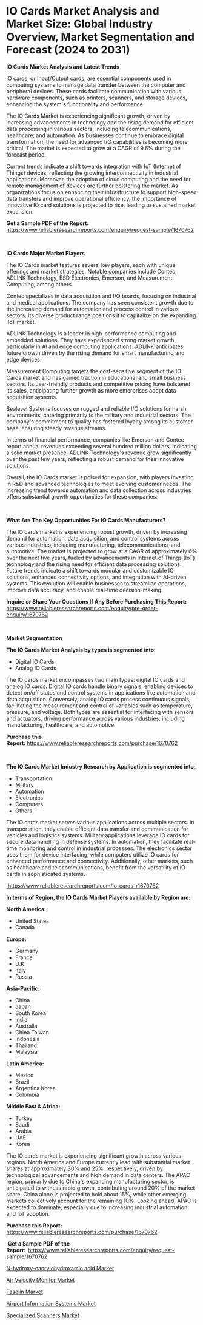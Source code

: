 <p><h1>IO Cards Market Analysis and Market Size: Global Industry Overview, Market Segmentation and Forecast (2024 to 2031)</h1></p><p><strong>IO Cards Market Analysis and Latest Trends</strong></p>
<p><p>IO cards, or Input/Output cards, are essential components used in computing systems to manage data transfer between the computer and peripheral devices. These cards facilitate communication with various hardware components, such as printers, scanners, and storage devices, enhancing the system's functionality and performance.</p><p>The IO Cards Market is experiencing significant growth, driven by increasing advancements in technology and the rising demand for efficient data processing in various sectors, including telecommunications, healthcare, and automation. As businesses continue to embrace digital transformation, the need for advanced I/O capabilities is becoming more critical. The market is expected to grow at a CAGR of 9.6% during the forecast period.</p><p>Current trends indicate a shift towards integration with IoT (Internet of Things) devices, reflecting the growing interconnectivity in industrial applications. Moreover, the adoption of cloud computing and the need for remote management of devices are further bolstering the market. As organizations focus on enhancing their infrastructure to support high-speed data transfers and improve operational efficiency, the importance of innovative IO card solutions is projected to rise, leading to sustained market expansion.</p></p>
<p><strong>Get a Sample PDF of the Report:&nbsp;</strong> <a href="https://www.reliableresearchreports.com/enquiry/request-sample/1670762?utm_campaign=1605&utm_medium=2&utm_source=Github&utm_content=ia&utm_term=13102024&utm_id=io-cards">https://www.reliableresearchreports.com/enquiry/request-sample/1670762</a></p>
<p>&nbsp;</p>
<p><strong>IO Cards Major Market Players</strong></p>
<p><p>The IO Cards market features several key players, each with unique offerings and market strategies. Notable companies include Contec, ADLINK Technology, ESD Electronics, Emerson, and Measurement Computing, among others.</p><p>Contec specializes in data acquisition and I/O boards, focusing on industrial and medical applications. The company has seen consistent growth due to the increasing demand for automation and process control in various sectors. Its diverse product range positions it to capitalize on the expanding IIoT market.</p><p>ADLINK Technology is a leader in high-performance computing and embedded solutions. They have experienced strong market growth, particularly in AI and edge computing applications. ADLINK anticipates future growth driven by the rising demand for smart manufacturing and edge devices.</p><p>Measurement Computing targets the cost-sensitive segment of the IO Cards market and has gained traction in educational and small business sectors. Its user-friendly products and competitive pricing have bolstered its sales, anticipating further growth as more enterprises adopt data acquisition systems.</p><p>Sealevel Systems focuses on rugged and reliable I/O solutions for harsh environments, catering primarily to the military and industrial sectors. The company's commitment to quality has fostered loyalty among its customer base, ensuring steady revenue streams.</p><p>In terms of financial performance, companies like Emerson and Contec report annual revenues exceeding several hundred million dollars, indicating a solid market presence. ADLINK Technology's revenue grew significantly over the past few years, reflecting a robust demand for their innovative solutions.</p><p>Overall, the IO Cards market is poised for expansion, with players investing in R&D and advanced technologies to meet evolving customer needs. The increasing trend towards automation and data collection across industries offers substantial growth opportunities for these companies.</p></p>
<p>&nbsp;</p>
<p><strong>What Are The Key Opportunities For IO Cards Manufacturers?</strong></p>
<p><p>The IO cards market is experiencing robust growth, driven by increasing demand for automation, data acquisition, and control systems across various industries, including manufacturing, telecommunications, and automotive. The market is projected to grow at a CAGR of approximately 6% over the next five years, fueled by advancements in Internet of Things (IoT) technology and the rising need for efficient data processing solutions. Future trends indicate a shift towards modular and customizable IO solutions, enhanced connectivity options, and integration with AI-driven systems. This evolution will enable businesses to streamline operations, improve data accuracy, and enable real-time decision-making.</p></p>
<p><strong>Inquire or Share Your Questions If Any Before Purchasing This Report:</strong> <a href="https://www.reliableresearchreports.com/enquiry/pre-order-enquiry/1670762?utm_campaign=1605&utm_medium=2&utm_source=Github&utm_content=ia&utm_term=13102024&utm_id=io-cards">https://www.reliableresearchreports.com/enquiry/pre-order-enquiry/1670762</a></p>
<p>&nbsp;</p>
<p><strong>Market Segmentation</strong></p>
<p><strong>The IO Cards Market Analysis by types is segmented into:</strong></p>
<p><ul><li>Digital IO Cards</li><li>Analog IO Cards</li></ul></p>
<p><p>The IO cards market encompasses two main types: digital IO cards and analog IO cards. Digital IO cards handle binary signals, enabling devices to detect on/off states and control systems in applications like automation and data acquisition. Conversely, analog IO cards process continuous signals, facilitating the measurement and control of variables such as temperature, pressure, and voltage. Both types are essential for interfacing with sensors and actuators, driving performance across various industries, including manufacturing, healthcare, and automotive.</p></p>
<p><strong>Purchase this Report:&nbsp;</strong><a href="https://www.reliableresearchreports.com/purchase/1670762?utm_campaign=1605&utm_medium=2&utm_source=Github&utm_content=ia&utm_term=13102024&utm_id=io-cards">https://www.reliableresearchreports.com/purchase/1670762</a></p>
<p>&nbsp;</p>
<p><strong>The IO Cards Market Industry Research by Application is segmented into:</strong></p>
<p><ul><li>Transportation</li><li>Military</li><li>Automation</li><li>Electronics</li><li>Computers</li><li>Others</li></ul></p>
<p><p>The IO cards market serves various applications across multiple sectors. In transportation, they enable efficient data transfer and communication for vehicles and logistics systems. Military applications leverage IO cards for secure data handling in defense systems. In automation, they facilitate real-time monitoring and control in industrial processes. The electronics sector uses them for device interfacing, while computers utilize IO cards for enhanced performance and connectivity. Additionally, other markets, such as healthcare and telecommunications, benefit from the versatility of IO cards in sophisticated systems.</p></p>
<p><a href="https://www.reliableresearchreports.com/io-cards-r1670762?utm_campaign=1605&utm_medium=2&utm_source=Github&utm_content=ia&utm_term=13102024&utm_id=io-cards">&nbsp;https://www.reliableresearchreports.com/io-cards-r1670762</a></p>
<p><strong>In terms of Region, the IO Cards Market Players available by Region are:</strong></p>
<p>
    <p> <strong> North America: </strong>
        <ul>
            <li>United States</li>
            <li>Canada</li>
        </ul>
        </p> 
    <p> <strong> Europe: </strong>
        <ul>
            <li>Germany</li>
            <li>France</li>
            <li>U.K.</li>
            <li>Italy</li>
            <li>Russia</li>
        </ul>
        </p> 
    <p> <strong> Asia-Pacific: </strong>
        <ul>
            <li>China</li>
            <li>Japan</li>
            <li>South Korea</li>
            <li>India</li>
            <li>Australia</li>
            <li>China Taiwan</li>
            <li>Indonesia</li>
            <li>Thailand</li>
            <li>Malaysia</li>
        </ul>
        </p> 
    <p> <strong> Latin America: </strong>
        <ul>
            <li>Mexico</li>
            <li>Brazil</li>
            <li>Argentina Korea</li>
            <li>Colombia</li>
        </ul>
        </p> 
    <p> <strong> Middle East & Africa: </strong>
        <ul>
            <li>Turkey</li>
            <li>Saudi</li>
            <li>Arabia</li>
            <li>UAE</li>
            <li>Korea</li>
        </ul>
    </p>
    </p>
<p><p>The IO cards market is experiencing significant growth across various regions. North America and Europe currently lead with substantial market shares at approximately 30% and 25%, respectively, driven by technological advancements and high demand in data centers. The APAC region, primarily due to China's expanding manufacturing sector, is anticipated to witness rapid growth, contributing around 20% of the market share. China alone is projected to hold about 15%, while other emerging markets collectively account for the remaining 10%. Looking ahead, APAC is expected to dominate, especially due to increasing industrial automation and IoT adoption.</p></p>
<p><strong>Purchase this Report: </strong><a href="https://www.reliableresearchreports.com/purchase/1670762?utm_campaign=1605&utm_medium=2&utm_source=Github&utm_content=ia&utm_term=13102024&utm_id=io-cards">https://www.reliableresearchreports.com/purchase/1670762</a></p>
<p>&nbsp;<strong>Get a Sample PDF of the Report:&nbsp;&nbsp;</strong><a href="https://www.reliableresearchreports.com/enquiry/request-sample/1670762?utm_campaign=1605&utm_medium=2&utm_source=Github&utm_content=ia&utm_term=13102024&utm_id=io-cards">https://www.reliableresearchreports.com/enquiry/request-sample/1670762</a></p>
<p><strong></strong></p>
<p><p><a href="https://www.linkedin.com/pulse/n-hydroxy-caprylohydroxamic-acid-market-segmentation-in-depth-odp4c?utm_campaign=1605&utm_medium=2&utm_source=Github&utm_content=ia&utm_term=13102024&utm_id=io-cards">N-hydroxy-caprylohydroxamic acid Market</a></p><p><a href="https://issuu.com/reportprime-2/docs/air-velocity-monitor-market-size-20_8e222fd6c3ecbb?utm_campaign=1605&utm_medium=2&utm_source=Github&utm_content=ia&utm_term=13102024&utm_id=io-cards">Air Velocity Monitor Market</a></p><p><a href="https://www.linkedin.com/pulse/global-taselin-market-trends-insights-growth-opportunities-challenges-lxayc?utm_campaign=1605&utm_medium=2&utm_source=Github&utm_content=ia&utm_term=13102024&utm_id=io-cards">Taselin Market</a></p><p><a href="https://issuu.com/reportprime-2/docs/airport-information-systems-market-_7d96a900dfa433?utm_campaign=1605&utm_medium=2&utm_source=Github&utm_content=ia&utm_term=13102024&utm_id=io-cards">Airport Information Systems Market</a></p><p><a href="https://www.linkedin.com/pulse/market-forecast-global-specialized-scanners-trends-impact-7ai6e?utm_campaign=1605&utm_medium=2&utm_source=Github&utm_content=ia&utm_term=13102024&utm_id=io-cards">Specialized Scanners Market</a></p></p>